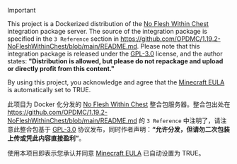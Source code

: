 > [!IMPORTANT]
>
> This project is a Dockerized distribution of the [No Flesh Within Chest](https://github.com/Yorunina/No-Flesh-Within-Chest) integration package server. The source of the integration package is specified in the `3 Reference` section in https://github.com/OPDMC/1.19.2-NoFleshWithinChest/blob/main/README.md. Please note that this integration package is released under the [GPL-3.0](https://github.com/Yorunina/No-Flesh-Within-Chest/blob/main/LICENSE) license, and the author states: **"Distribution is allowed, but please do not repackage and upload or directly profit from this content."**
>
> By using this project, you acknowledge and agree that the [Minecraft EULA](https://account.mojang.com/documents/minecraft_eula) is automatically set to TRUE.
>
> 此项目为 Docker 化分发的 [No Flesh Within Chest](https://github.com/Yorunina/No-Flesh-Within-Chest) 整合包服务器。整合包出处在 https://github.com/OPDMC/1.19.2-NoFleshWithinChest/blob/main/README.md 的 `3 Reference` 中注明了，请注意此整合包基于 [GPL-3.0](https://github.com/Yorunina/No-Flesh-Within-Chest/blob/main/LICENSE) 协议发布，同时作者声明：**“允许分发，但请勿二次包装上传或凭此内容直接盈利”**。
>
> 使用本项目即表示您承认并同意 [Minecraft EULA](https://account.mojang.com/documents/minecraft_eula) 已自动设置为 TRUE。
